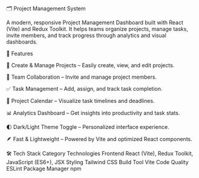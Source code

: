 🗂️ Project Management System

A modern, responsive Project Management Dashboard built with React (Vite) and Redux Toolkit. It helps teams organize projects, manage tasks, invite members, and track progress through analytics and visual dashboards.

🚀 Features

🧾 Create & Manage Projects – Easily create, view, and edit projects.

👥 Team Collaboration – Invite and manage project members.

✅ Task Management – Add, assign, and track task completion.

📅 Project Calendar – Visualize task timelines and deadlines.

📊 Analytics Dashboard – Get insights into productivity and task stats.

🌓 Dark/Light Theme Toggle – Personalized interface experience.

🪶 Fast & Lightweight – Powered by Vite and optimized React components.

🛠️ Tech Stack
Category	Technologies
Frontend	React (Vite), Redux Toolkit, JavaScript (ES6+), JSX
Styling	Tailwind CSS
Build Tool	Vite
Code Quality	ESLint
Package Manager	npm